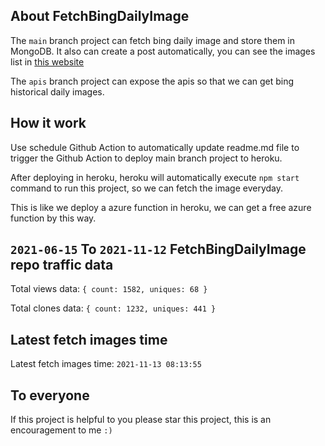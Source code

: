 ## About FetchBingDailyImage

The `main` branch project can fetch bing daily image and store them in MongoDB.
It also can create a post automatically, you can see the images list in [this website](https://oursalbum.netlify.app)

The `apis` branch project can expose the apis so that we can get bing historical daily images.

## How it work

Use schedule Github Action to automatically update readme.md file to trigger the Github Action to deploy main branch project to heroku.

After deploying in heroku, heroku will automatically execute `npm start` command to run this project, so we can fetch the image everyday.

This is like we deploy a azure function in heroku, we can get a free azure function by this way.

## `2021-06-15` To `2021-11-12` FetchBingDailyImage repo traffic data

Total views data: `{ count: 1582, uniques: 68 }`

Total clones data: `{ count: 1232, uniques: 441 }`

## Latest fetch images time

Latest fetch images time: `2021-11-13 08:13:55`

## To everyone

If this project is helpful to you please star this project, this is an encouragement to me `:)`




